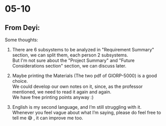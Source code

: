 

# 05-10

## From Deyi:
Some thoughts:
1. There are 6 subsystems to be analyzed in "Requirement Summary" section, we can split them, each person 2 subsystems.  
But I'm not sure about the "Project Summary" and "Future Considerations section" section, we can discuss later.  

2. Maybe printing the Materials (The two pdf of GIORP-5000)  is a good choice.   
We could develop our own notes on it, since, as the professor mentioned, we need to read it again and again.  
We have free printing points anyway :)

3. English is my second language, and I’m still struggling with it.  
Whenever you feel vague about what I’m saying, please do feel free to tell me 😅 , it can improve me too.

